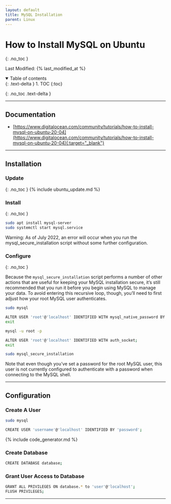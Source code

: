 ```yaml
---
layout: default
title: MySQL Installation
parent: Linux
---
```


<link rel="stylesheet" type="text/css" href="/assets/css/code_form.css">

# How to Install MySQL on Ubuntu
{: .no_toc }

Last Modified: {% last_modified_at %}

<details open markdown="block">
  <summary>
   Table of contents
  </summary>
  {: .text-delta }
1. TOC
{:toc}
</details>

{: .no_toc .text-delta }

---

## Documentation
* [https://www.digitalocean.com/community/tutorials/how-to-install-mysql-on-ubuntu-20-04](https://www.digitalocean.com/community/tutorials/how-to-install-mysql-on-ubuntu-20-04){:target="_blank"}

---

## Installation
### Update
{: .no_toc }
{% include ubuntu_update.md %}


### Install
{: .no_toc }
```bash
sudo apt install mysql-server
sudo systemctl start mysql.service
```
Warning: As of July 2022, an error will occur when you run the mysql_secure_installation script without some further configuration.

### Configure
{: .no_toc }

Because the `mysql_secure_installation` script performs a number of other actions that are useful for keeping your MySQL installation secure, it’s still recommended that you run it before you begin using MySQL to manage your data. To avoid entering this recursive loop, though, you’ll need to first adjust how your root MySQL user authenticates.
```bash
sudo mysql

ALTER USER 'root'@'localhost' IDENTIFIED WITH mysql_native_password BY 'password';
exit
```
```bash
mysql -u root -p

ALTER USER 'root'@'localhost' IDENTIFIED WITH auth_socket;
exit
```

```bash
sudo mysql_secure_installation
```

Note that even though you’ve set a password for the root MySQL user, this user is not currently configured to authenticate with a password when connecting to the MySQL shell.

---

## Configuration
### Create A User
```bash
sudo mysql

CREATE USER 'username'@'localhost' IDENTIFIED BY 'password';
```
{% include code_generator.md %}

### Create Database
```bash
CREATE DATABASE database;
```

### Grant User Access to Database
```bash
GRANT ALL PRIVILEGES ON database.* to 'user'@'localhost';
FLUSH PRIVILEGES;
```

---
